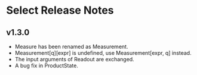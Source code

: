 # Select Release Notes

## v1.3.0

- Measure has been renamed as Measurement.
- Measurement[q][expr] is undefined, use Measurement[expr, q] instead.
- The input arguments of Readout are exchanged.
- A bug fix in ProductState.

